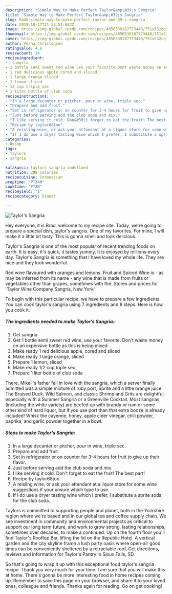 ```yaml
---
description: "Simple Way to Make Perfect Taylor&amp;#39;s Sangria"
title: "Simple Way to Make Perfect Taylor&amp;#39;s Sangria"
slug: 6448-simple-way-to-make-perfect-taylor-and-39-s-sangria
date: 2019-10-17T21:33:51.682Z
image: https://img-global.cpcdn.com/recipes/4856539187773440/751x532cq70/taylors-sangria-recipe-main-photo.jpg
thumbnail: https://img-global.cpcdn.com/recipes/4856539187773440/751x532cq70/taylors-sangria-recipe-main-photo.jpg
cover: https://img-global.cpcdn.com/recipes/4856539187773440/751x532cq70/taylors-sangria-recipe-main-photo.jpg
author: Verna Christensen
ratingvalue: 4.8
reviewcount: 14
recipeingredient:
-  sangria
- 1 bottle semi sweet red wine use your favorite Dont waste money on an expensive bottle as this is being mixed
- 1 red delicious apple cored and sliced
- 1 large orange sliced
- 1 lemon sliced
- 12 cup triple sec
- 1 liter bottle of club soda
recipeinstructions:
- "In a large decanter or pitcher, pour in wine, triple sec."
- "Prepare and add fruit."
- "Set in refrigerator or on counter for 3-4 hours for fruit to give up their flavor."
- "Just before serving add the club soda and mix."
- "I like serving it cold. Don&#39;t forget to eat the fruit! The best part!"
- "Recipe by taylor68too"
- "A reisling wine, or ask your attendant at a liquor store for some wine suggestions if your unsure which type to use."
- "If I do use a dryer tasting wine which I prefer, I substitute a sprite soda for the club soda."
categories:
- Resep
tags:
- taylors
- sangria

katakunci: taylors sangria undefined
nutrition: 298 calories
recipecuisine: Indonesian
preptime: "PT34M"
cooktime: "PT2H"
recipeyield: "1"
recipecategory: Dinner

---
```



![Taylor&#39;s Sangria](https://img-global.cpcdn.com/recipes/4856539187773440/751x532cq70/taylors-sangria-recipe-main-photo.jpg)

Hey everyone, it is Brad, welcome to my recipe site. Today, we're going to prepare a special dish, taylor&#39;s sangria. One of my favorites. For mine, I will make it a little bit tasty. This is gonna smell and look delicious.

Taylor&#39;s Sangria is one of the most popular of recent trending foods on earth. It is easy, it's quick, it tastes yummy. It is enjoyed by millions every day. Taylor&#39;s Sangria is something that I have loved my whole life. They are nice and they look wonderful.

Red wine flavoured with oranges and lemons. Fruit and Spiced Wine is - as may be inferred from its name - any wine that is made from fruits or vegetables other than grapes, sometimes with the. Stores and prices for &#39;Taylor Wine Company Sangria, New York&#39;


To begin with this particular recipe, we have to prepare a few ingredients. You can cook taylor&#39;s sangria using 7 ingredients and 8 steps. Here is how you cook it.

##### The ingredients needed to make Taylor&#39;s Sangria::

1. Get  sangria
1. Get 1 bottle semi sweet red wine, use your favorite. Don&#39;t waste money on an expensive bottle as this is being mixed
1. Make ready 1 red delicious apple, cored and sliced
1. Make ready 1 large orange, sliced
1. Prepare 1 lemon, sliced
1. Make ready 1/2 cup triple sec
1. Prepare 1 liter bottle of club soda


There, Mikell&#39;s father fell in love with the sangria, which a server finally admitted was a simple mixture of ruby port, Sprite and a little orange juice. The Braised Duck, Wild Salmon, and classic Shrimp and Grits are delightful, especially with a Summer Sangria or a Greenville Cocktail. Most sangrias (including the white variety) are beefed up with brandy or rum or some other kind of hard liquor, but if you use port than that extra booze is already included! Whisk the cayenne, honey, apple cider vinegar, chili powder, paprika, and garlic powder together in a bowl. 

##### Steps to make Taylor&#39;s Sangria:

1. In a large decanter or pitcher, pour in wine, triple sec.
1. Prepare and add fruit.
1. Set in refrigerator or on counter for 3-4 hours for fruit to give up their flavor.
1. Just before serving add the club soda and mix.
1. I like serving it cold. Don&#39;t forget to eat the fruit! The best part!
1. Recipe by taylor68too
1. A reisling wine, or ask your attendant at a liquor store for some wine suggestions if your unsure which type to use.
1. If I do use a dryer tasting wine which I prefer, I substitute a sprite soda for the club soda.


Taylors is committed to supporting people and planet, both in the Yorkshire region where we&#39;re based and in our global tea and coffee supply chain. We see investment in community and environmental projects as critical to support our long term future, and work to grow strong, lasting relationships, sometimes over decades, to make a continued. Up on the fourth floor you&#39;ll find Taylor&#39;s Rooftop Bar, lifting the lid on the Republic Hotel. A vertical garden and the city skyline frame a lush party oasis where open-air good times can be conveniently sheltered by a retractable roof. Get directions, reviews and information for Taylor&#39;s Pantry in Sioux Falls, SD. 

So that's going to wrap it up with this exceptional food taylor&#39;s sangria recipe. Thank you very much for your time. I am sure that you will make this at home. There's gonna be more interesting food in home recipes coming up. Remember to save this page on your browser, and share it to your loved ones, colleague and friends. Thanks again for reading. Go on get cooking!
